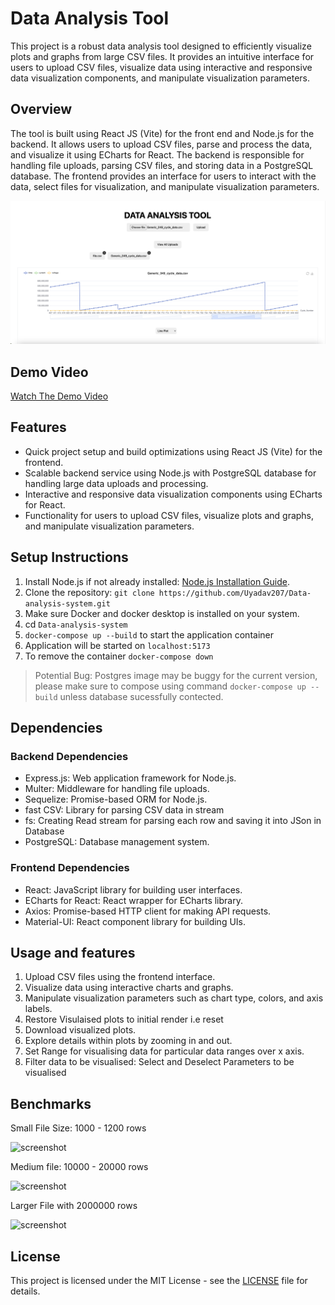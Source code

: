 # Data Analysis Tool

This project is a robust data analysis tool designed to efficiently visualize plots and graphs from large CSV files. It provides an intuitive interface for users to upload CSV files, visualize data using interactive and responsive data visualization components, and manipulate visualization parameters.

## Overview

The tool is built using React JS (Vite) for the front end and Node.js for the backend. It allows users to upload CSV files, parse and process the data, and visualize it using ECharts for React. The backend is responsible for handling file uploads, parsing CSV files, and storing data in a PostgreSQL database. The frontend provides an interface for users to interact with the data, select files for visualization, and manipulate visualization parameters.

<img src="https://github.com/Uyadav207/BMW-data-analysis-system/blob/main/Benchmarks/Data-analysis-tool.png" alt="screenshot" ></img>

## Demo Video

[Watch The Demo Video](https://drive.google.com/file/d/1Mze6O2mjWeSiPV2U6hzxChCqzXW30gXZ/view?usp=drive_link)

## Features

- Quick project setup and build optimizations using React JS (Vite) for the frontend.
- Scalable backend service using Node.js with PostgreSQL database for handling large data uploads and processing.
- Interactive and responsive data visualization components using ECharts for React.
- Functionality for users to upload CSV files, visualize plots and graphs, and manipulate visualization parameters.

## Setup Instructions

1. Install Node.js if not already installed: [Node.js Installation Guide](https://nodejs.org/en/download/).
2. Clone the repository: `git clone https://github.com/Uyadav207/Data-analysis-system.git`
3. Make sure Docker and docker desktop is installed on your system.
4. cd `Data-analysis-system`
5. `docker-compose up --build` to start the application container
6. Application will be started on `localhost:5173`
7. To remove the container `docker-compose down`

> Potential Bug:  Postgres image may be buggy for the current version, please make sure to compose using command `docker-compose up --build` unless database sucessfully contected.


## Dependencies

### Backend Dependencies

- Express.js: Web application framework for Node.js.
- Multer: Middleware for handling file uploads.
- Sequelize: Promise-based ORM for Node.js.
- fast CSV: Library for parsing CSV data in stream
- fs: Creating Read stream for parsing each row  and saving it into JSon in Database
- PostgreSQL: Database management system.

### Frontend Dependencies

- React: JavaScript library for building user interfaces.
- ECharts for React: React wrapper for ECharts library.
- Axios: Promise-based HTTP client for making API requests.
- Material-UI: React component library for building UIs.

## Usage and features

1. Upload CSV files using the frontend interface.
2. Visualize data using interactive charts and graphs.
3. Manipulate visualization parameters such as chart type, colors, and axis labels.
4. Restore Visulaised plots to initial render i.e reset
5. Download visualized plots.
6. Explore details within plots by zooming in and out.
7. Set Range for visualising data for particular data ranges over x axis.
8. Filter data to be visualised: Select and Deselect Parameters to be visualised

## Benchmarks

Small File Size: 1000 - 1200 rows

<img src="https://github.com/Uyadav207/Data-analysis-system/blob/main/Benchmarks/benchmark_small_File.png" alt="screenshot" ></img>

Medium file: 10000 - 20000 rows

<img src="https://github.com/Uyadav207/Data-analysis-system/blob/main/Benchmarks/Benchmark3mb.png" alt="screenshot" ></img>

Larger File with 2000000 rows

<img src="https://github.com/Uyadav207/Data-analysis-system/blob/main/Benchmarks/Benchmark_10mb.png" alt="screenshot" ></img>

## License

This project is licensed under the MIT License - see the [LICENSE](LICENSE) file for details.
